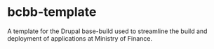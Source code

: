 # bcbb-template
A template for the Drupal base-build used to streamline the build and deployment of applications at Ministry of Finance.
